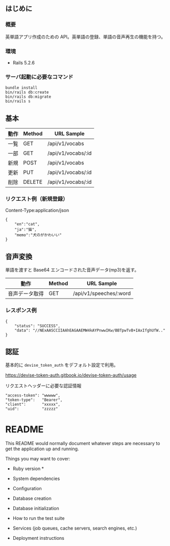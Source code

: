 ## はじめに
### 概要
英単語アプリ作成のための API。英単語の登録、単語の音声再生の機能を持つ。

### 環境
* Rails 5.2.6

### サーバ起動に必要なコマンド
```
bundle install
bin/rails db:create
bin/rails db:migrate
bin/rails s
```

## 基本

| 動作 |  Method  |  URL Sample
| ---- | ---- | ---- |
| 一覧 |  GET  |  /api/v1/vocabs |
| 一部 |  GET  |  /api/v1/vocabs/:id |
| 新規 |  POST |  /api/v1/vocabs |
| 更新 |  PUT  |  /api/v1/vocabs/:id |
| 削除 |  DELETE  | /api/v1/vocabs/:id |

### リクエスト例（新規登録）
Content-Type:application/json
```
{
    "en":"cat",
    "ja":"猫",
    "memo":"犬のがかわいい"
}
```
## 音声変換
単語を渡すと Base64 エンコードされた音声データ(mp3)を返す。

| 動作 |  Method  |  URL Sample
| ---- | ---- | ---- |
| 音声データ取得 |  GET  |  /api/v1/speeches/:word |

### レスポンス例
```
{
    "status": "SUCCESS",
    "data": "//NExAASCCIIAAhEAGAAEMW4kAYPnwwIKw/BBTpwTvB+IAxIfghUfW.."
}
```

## 認証
基本的に `devise_token_auth` をデフォルト設定で利用。

https://devise-token-auth.gitbook.io/devise-token-auth/usage

リクエストヘッダーに必要な認証情報
```
"access-token": "wwwww",
"token-type":   "Bearer",
"client":       "xxxxx",
"uid":          "zzzzz"
```

# README

This README would normally document whatever steps are necessary to get the
application up and running.

Things you may want to cover:

* Ruby version
  * 

* System dependencies

* Configuration

* Database creation

* Database initialization

* How to run the test suite

* Services (job queues, cache servers, search engines, etc.)

* Deployment instructions
